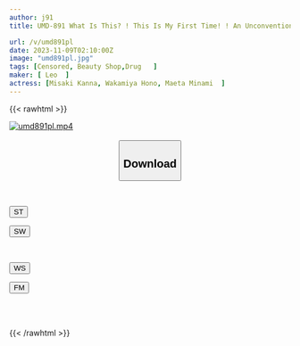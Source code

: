 ```yaml
---
author: j91
title: UMD-891 What Is This? ! This Is My First Time! ! An Unconventional And Pleasurable Beauty Treatment Where A Cloth Soaked With Aphrodisiac Becomes Your Second Skin And Covers Your Whole Body! ! Four

url: /v/umd891pl
date: 2023-11-09T02:10:00Z
image: "umd891pl.jpg"
tags: [Censored, Beauty Shop,Drug	]
maker: [ Leo  ]
actress: [Misaki Kanna, Wakamiya Hono, Maeta Minami  ]
---
```



{{< rawhtml >}}

<div class="video" data-videoid="09q8eWyDAmTmba">
    <a href="javascript:;">
        <img src="https://my.j91.asia/v/umd891pl/umd891pl.jpg" width="WIDTH" height="HEIGHT" alt="umd891pl.mp4" loading="lazy">
    </a>
</div>

<script type="text/javascript" src="https://j91.asia/asset/on-demand-st.js"></script>

<br>
  <link rel="stylesheet" href="https://j91.asia/asset/bs5.css">
  
  <center>
  <button class="btn btn-primary" type="button" data-bs-toggle="collapse" data-bs-target=".multi-collapse" aria-expanded="false" aria-controls="multiCollapseExample1 multiCollapseExample2"><h2>Download</h2></button></center>
</p>
<div class="row">
  <div class="col">
    <div class="collapse multi-collapse" id="multiCollapseExample1">
      <div class="card card-body">
	      	      <br>
<div class="buttons">  
<p><a href="https://streamtape.to/v/09q8eWyDAmTmba" target="_blank"><button class="btn-hover color-3"><i class="fa fa-download"></i> ST</button></a></p>
<p><a href="https://sfastwish.com/c89yg9qakyk0" target="_blank"><button class="btn-hover color-2"><i class="fa fa-download"></i> SW</button></a></p></div>
    </div>
  </div>
</div>
  <div class="col">
    <div class="collapse multi-collapse" id="multiCollapseExample2">
      <div class="card card-body">
	      <br>
<div class="buttons">
<p><a href="https://wolfstream.tv/zzfw2qqqjz49" target="_blank"><button class="btn-hover color-9"><i class="fa fa-download"></i> WS</button></a></p>
<p><a href="https://filemoon.sx/d/r9wl9coz0r6d" target="_blank"><button class="btn-hover color-8"><i class="fa fa-download"></i> FM</button></a></p></div>
<br><br>
      </div>
    </div>
  </div>
</div>

{{< /rawhtml >}}

